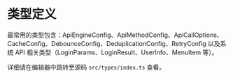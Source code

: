 # 类型定义

最常用的类型包含：ApiEngineConfig、ApiMethodConfig、ApiCallOptions、CacheConfig、DebounceConfig、DeduplicationConfig、RetryConfig 以及系统 API 相关类型（LoginParams、LoginResult、UserInfo、MenuItem 等）。

详细请在编辑器中跳转至源码 `src/types/index.ts` 查看。
